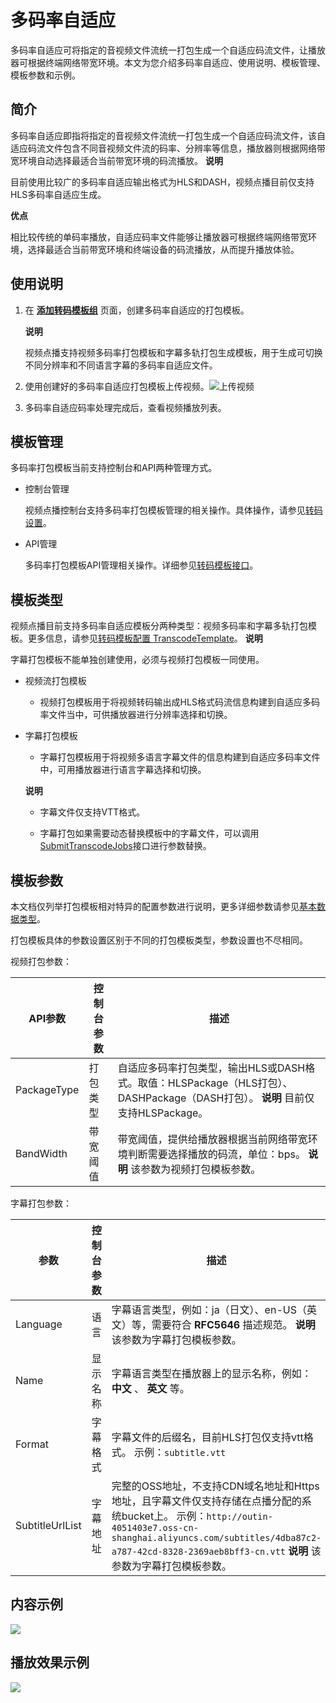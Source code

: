 多码率自适应 
===========================

多码率自适应可将指定的音视频文件流统一打包生成一个自适应码流文件，让播放器可根据终端网络带宽环境。本文为您介绍多码率自适应、使用说明、模板管理、模板参数和示例。

简介 
-----------------------

多码率自适应即指将指定的音视频文件流统一打包生成一个自适应码流文件，该自适应码流文件包含不同音视频文件流的码率、分辨率等信息，播放器则根据网络带宽环境自动选择最适合当前带宽环境的码流播放。
**说明**

目前使用比较广的多码率自适应输出格式为HLS和DASH，视频点播目前仅支持HLS多码率自适应生成。

**优点** 

相比较传统的单码率播放，自适应码率文件能够让播放器可根据终端网络带宽环境，选择最适合当前带宽环境和终端设备的码流播放，从而提升播放体验。

使用说明 
-------------------------

1. 在 **[添加转码模板组](https://vod.console.aliyun.com/settings/transcode/add#/settings/transcode/add)** 页面，创建多码率自适应的打包模板。

   
   **说明**

   视频点播支持视频多码率打包模板和字幕多轨打包生成模板，用于生成可切换不同分辨率和不同语言字幕的多码率自适应文件。

   

2. 使用创建好的多码率自适应打包模板上传视频。![上传视频](https://static-aliyun-doc.oss-accelerate.aliyuncs.com/assets/img/zh-CN/2547006061/p182124.png)

   

3. 多码率自适应码率处理完成后，查看视频播放列表。

   




模板管理 
-------------------------

多码率打包模板当前支持控制台和API两种管理方式。

* 控制台管理

  视频点播控制台支持多码率打包模板管理的相关操作。具体操作，请参见[转码设置](/intl.zh-CN/控制台指南/配置管理/转码设置.md)。
  

* API管理

  多码率打包模板API管理相关操作。详细参见[转码模板接口](~~102665~~)。
  




模板类型 
-------------------------

视频点播目前支持多码率自适应模板分两种类型：视频多码率和字幕多轨打包模板。更多信息，请参见[转码模板配置 TranscodeTemplate](/intl.zh-CN/服务端API/附录/基本数据类型.md)。
**说明**

字幕打包模板不能单独创建使用，必须与视频打包模板一同使用。

* 视频流打包模板

  * 视频打包模板用于将视频转码输出成HLS格式码流信息构建到自适应多码率文件当中，可供播放器进行分辨率选择和切换。

    
  

  

* 字幕打包模板

  * 字幕打包模板用于将视频多语言字幕文件的信息构建到自适应多码率文件中，可用播放器进行语言字幕选择和切换。

    
  

  
  **说明**
  * 字幕文件仅支持VTT格式。

    
  
  * 字幕打包如果需要动态替换模板中的字幕文件，可以调用[SubmitTranscodeJobs](~~68570~~)接口进行参数替换。

    
  

  
  




模板参数 
-------------------------

本文档仅列举打包模板相对特异的配置参数进行说明，更多详细参数请参见[基本数据类型](/intl.zh-CN/服务端API/附录/基本数据类型.md)。

打包模板具体的参数设置区别于不同的打包模板类型，参数设置也不尽相同。

视频打包参数：


|    API参数    | 控制台参数 |                                                    描述                                                     |
|-------------|-------|-----------------------------------------------------------------------------------------------------------|
| PackageType | 打包类型  | 自适应多码率打包类型，输出HLS或DASH格式。取值：HLSPackage（HLS打包）、DASHPackage（DASH打包）。 **说明** 目前仅支持HLSPackage。 |
| BandWidth   | 带宽阈值  | 带宽阈值，提供给播放器根据当前网络带宽环境判断需要选择播放的码流，单位：bps。 **说明** 该参数为视频打包模板参数。                             |



字幕打包参数：


|       参数        | 控制台参数 |                                                                                                             描述                                                                                                             |
|-----------------|-------|----------------------------------------------------------------------------------------------------------------------------------------------------------------------------------------------------------------------------|
| Language        | 语言    | 字幕语言类型，例如：ja（日文）、en-US（英文）等，需要符合 **RFC5646** 描述规范。 **说明** 该参数为字幕打包模板参数。                                                                                                                                    |
| Name            | 显示名称  | 字幕语言类型在播放器上的显示名称，例如： **中文** 、 **英文** 等。                                                                                                                                                                                    |
| Format          | 字幕格式  | 字幕文件的后缀名，目前HLS打包仅支持vtt格式。 示例：`subtitle.vtt`                                                                                                                                                                |
| SubtitleUrlList | 字幕地址  | 完整的OSS地址，不支持CDN域名地址和Https地址，且字幕文件仅支持存储在点播分配的系统bucket上。 示例：`http://outin-4051403e7.oss-cn-shanghai.aliyuncs.com/subtitles/4dba87c2-a787-42cd-8328-2369aeb8bff3-cn.vtt` **说明** 该参数为字幕打包模板参数。 |



内容示例 
-------------------------



![](https://static-aliyun-doc.oss-accelerate.aliyuncs.com/assets/img/zh-CN/2547006061/p178316.jpg)

播放效果示例 
---------------------------



![](https://static-aliyun-doc.oss-accelerate.aliyuncs.com/assets/img/zh-CN/9256316061/p178317.jpg)

